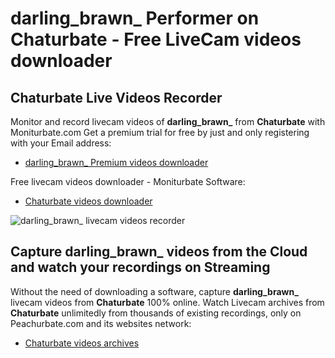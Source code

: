 # darling_brawn_ Performer on Chaturbate - Free LiveCam videos downloader

## Chaturbate Live Videos Recorder

Monitor and record livecam videos of **darling_brawn_** from **Chaturbate** with Moniturbate.com
Get a premium trial for free by just and only registering with your Email address:
* [darling_brawn_ Premium videos downloader](https://moniturbate.com/request-demo-licence-key.html)

Free livecam videos downloader - Moniturbate Software:
* [Chaturbate videos downloader](https://moniturbate.com/moniturbate-download-software.html)

![darling_brawn_ livecam videos recorder](https://peachurnet.com/templates/moniturbate-software.png)


## Capture darling_brawn_ videos from the Cloud and watch your recordings on Streaming

Without the need of downloading a software, capture **darling_brawn_** livecam videos from **Chaturbate** 100% online.
Watch Livecam archives from **Chaturbate** unlimitedly from thousands of existing recordings, only on Peachurbate.com and its websites network:
* [Chaturbate videos archives](https://peachurnet.com/)